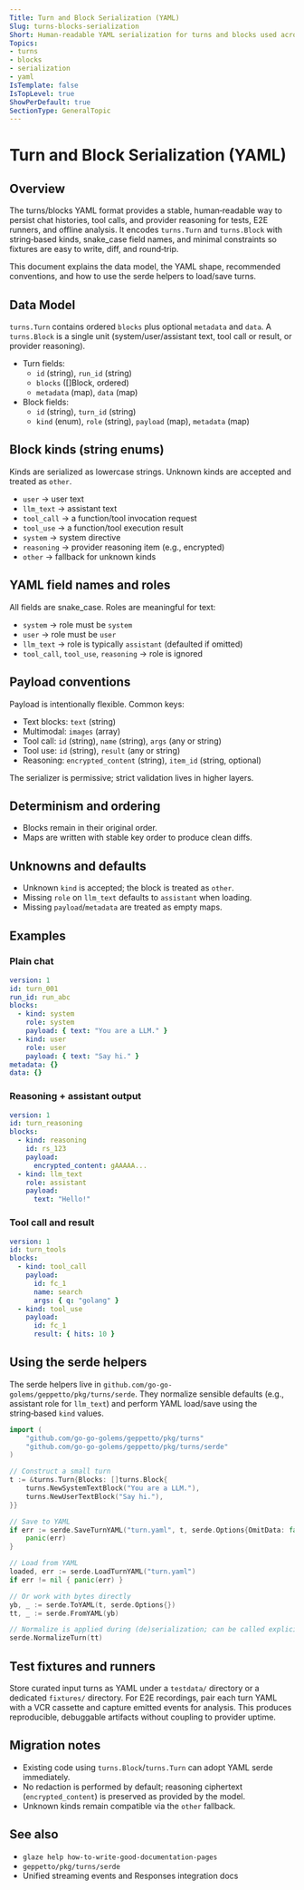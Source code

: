 ```yaml
---
Title: Turn and Block Serialization (YAML)
Slug: turns-blocks-serialization
Short: Human-readable YAML serialization for turns and blocks used across tests, runners, and analysis.
Topics:
- turns
- blocks
- serialization
- yaml
IsTemplate: false
IsTopLevel: true
ShowPerDefault: true
SectionType: GeneralTopic
---
```


# Turn and Block Serialization (YAML)

## Overview

The turns/blocks YAML format provides a stable, human‑readable way to persist chat histories, tool calls, and provider reasoning for tests, E2E runners, and offline analysis. It encodes `turns.Turn` and `turns.Block` with string‑based kinds, snake_case field names, and minimal constraints so fixtures are easy to write, diff, and round‑trip.

This document explains the data model, the YAML shape, recommended conventions, and how to use the serde helpers to load/save turns.

## Data Model

`turns.Turn` contains ordered `blocks` plus optional `metadata` and `data`. A `turns.Block` is a single unit (system/user/assistant text, tool call or result, or provider reasoning).

- Turn fields:
  - `id` (string), `run_id` (string)
  - `blocks` ([]Block, ordered)
  - `metadata` (map), `data` (map)
- Block fields:
  - `id` (string), `turn_id` (string)
  - `kind` (enum), `role` (string), `payload` (map), `metadata` (map)

## Block kinds (string enums)

Kinds are serialized as lowercase strings. Unknown kinds are accepted and treated as `other`.

- `user` → user text
- `llm_text` → assistant text
- `tool_call` → a function/tool invocation request
- `tool_use` → a function/tool execution result
- `system` → system directive
- `reasoning` → provider reasoning item (e.g., encrypted)
- `other` → fallback for unknown kinds

## YAML field names and roles

All fields are snake_case. Roles are meaningful for text:

- `system` → role must be `system`
- `user` → role must be `user`
- `llm_text` → role is typically `assistant` (defaulted if omitted)
- `tool_call`, `tool_use`, `reasoning` → role is ignored

## Payload conventions

Payload is intentionally flexible. Common keys:

- Text blocks: `text` (string)
- Multimodal: `images` (array)
- Tool call: `id` (string), `name` (string), `args` (any or string)
- Tool use: `id` (string), `result` (any or string)
- Reasoning: `encrypted_content` (string), `item_id` (string, optional)

The serializer is permissive; strict validation lives in higher layers.

## Determinism and ordering

- Blocks remain in their original order.
- Maps are written with stable key order to produce clean diffs.

## Unknowns and defaults

- Unknown `kind` is accepted; the block is treated as `other`.
- Missing `role` on `llm_text` defaults to `assistant` when loading.
- Missing `payload`/`metadata` are treated as empty maps.

## Examples

### Plain chat

```yaml
version: 1
id: turn_001
run_id: run_abc
blocks:
  - kind: system
    role: system
    payload: { text: "You are a LLM." }
  - kind: user
    role: user
    payload: { text: "Say hi." }
metadata: {}
data: {}
```

### Reasoning + assistant output

```yaml
version: 1
id: turn_reasoning
blocks:
  - kind: reasoning
    id: rs_123
    payload:
      encrypted_content: gAAAAA...
  - kind: llm_text
    role: assistant
    payload:
      text: "Hello!"
```

### Tool call and result

```yaml
version: 1
id: turn_tools
blocks:
  - kind: tool_call
    payload:
      id: fc_1
      name: search
      args: { q: "golang" }
  - kind: tool_use
    payload:
      id: fc_1
      result: { hits: 10 }
```

## Using the serde helpers

The serde helpers live in `github.com/go-go-golems/geppetto/pkg/turns/serde`. They normalize sensible defaults (e.g., assistant role for `llm_text`) and perform YAML load/save using the string‑based `kind` values.

```go
import (
    "github.com/go-go-golems/geppetto/pkg/turns"
    "github.com/go-go-golems/geppetto/pkg/turns/serde"
)

// Construct a small turn
t := &turns.Turn{Blocks: []turns.Block{
    turns.NewSystemTextBlock("You are a LLM."),
    turns.NewUserTextBlock("Say hi."),
}}

// Save to YAML
if err := serde.SaveTurnYAML("turn.yaml", t, serde.Options{OmitData: false}); err != nil {
    panic(err)
}

// Load from YAML
loaded, err := serde.LoadTurnYAML("turn.yaml")
if err != nil { panic(err) }

// Or work with bytes directly
yb, _ := serde.ToYAML(t, serde.Options{})
tt, _ := serde.FromYAML(yb)

// Normalize is applied during (de)serialization; can be called explicitly if needed
serde.NormalizeTurn(tt)
```

## Test fixtures and runners

Store curated input turns as YAML under a `testdata/` directory or a dedicated `fixtures/` directory. For E2E recordings, pair each turn YAML with a VCR cassette and capture emitted events for analysis. This produces reproducible, debuggable artifacts without coupling to provider uptime.

## Migration notes

- Existing code using `turns.Block`/`turns.Turn` can adopt YAML serde immediately.
- No redaction is performed by default; reasoning ciphertext (`encrypted_content`) is preserved as provided by the model.
- Unknown kinds remain compatible via the `other` fallback.

## See also

- `glaze help how-to-write-good-documentation-pages`
- `geppetto/pkg/turns/serde`
- Unified streaming events and Responses integration docs


